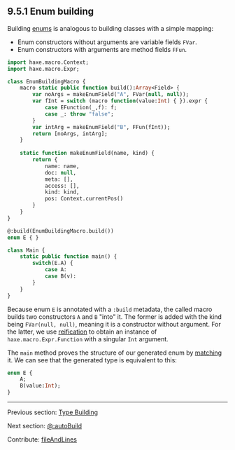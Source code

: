 ## 9.5.1 Enum building

Building [enums](types-enum-instance.md) is analogous to building classes with a simple mapping:



* Enum constructors without arguments are variable fields `FVar`.
* Enum constructors with arguments are method fields `FFun`.





```haxe
import haxe.macro.Context;
import haxe.macro.Expr;

class EnumBuildingMacro {
	macro static public function build():Array<Field> {
		var noArgs = makeEnumField("A", FVar(null, null));
		var fInt = switch (macro function(value:Int) { }).expr {
			case EFunction(_,f): f;
			case _: throw "false";
		}
		var intArg = makeEnumField("B", FFun(fInt));
		return [noArgs, intArg];
	}
	
	static function makeEnumField(name, kind) {
		return {
			name: name,
			doc: null,
			meta: [],
			access: [],
			kind: kind,
			pos: Context.currentPos()
		}
	}
}
```
```haxe
@:build(EnumBuildingMacro.build())
enum E { }

class Main {
	static public function main() {
		switch(E.A) {
			case A:
			case B(v):
		}
	}
}
```

Because enum `E` is annotated with a `:build` metadata, the called macro builds two constructors `A` and `B` "into" it. The former is added with the kind being `FVar(null, null)`, meaning it is a constructor without argument. For the latter, we use [reification](macro-reification-expression.md) to obtain an instance of `haxe.macro.Expr.Function` with a singular `Int` argument.

The `main` method proves the structure of our generated enum by [matching](lf-pattern-matching.md) it. We can see that the generated type is equivalent to this:

```haxe
enum E {
	A;
	B(value:Int);
}
```

---

Previous section: [Type Building](macro-type-building.md)

Next section: [@:autoBuild](macro-auto-build.md)

Contribute: [fileAndLines](https://github.com/HaxeFoundation/HaxeManual/blob/master/09-macros.tex#L193-193)